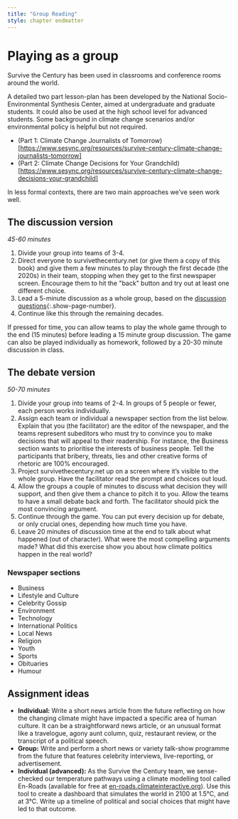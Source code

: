 ```yaml
---
title: "Group Reading"
style: chapter endmatter
---
```


# Playing as a group

Survive the Century has been used in classrooms and conference rooms around the world. 

A detailed two part lesson-plan has been developed by the National Socio-Environmental Synthesis Center, aimed at undergraduate and graduate students. It could also be used at the high school level for advanced students. Some background in climate change scenarios and/or environmental policy is helpful but not required.
- (Part 1: Climate Change Journalists of Tomorrow)[https://www.sesync.org/resources/survive-century-climate-change-journalists-tomorrow]
- (Part 2: Climate Change Decisions for Your Grandchild)[https://www.sesync.org/resources/survive-century-climate-change-decisions-your-grandchild]

In less formal contexts, there are two main approaches we’ve seen work well.

## The discussion version
*45-60 minutes*
1. Divide your group into teams of 3-4.
2. Direct everyone to survivethecentury.net (or give them a copy of this book) and give them a few minutes to play through the first decade (the 2020s) in their team, stopping when they get to the first newspaper screen. Encourage them to hit the "back" button and try out at least one different choice.
3. Lead a 5-minute discussion as a whole group, based on the [discussion questions](endmatter_discussion-questions.html){:.show-page-number}.
4. Continue like this through the remaining decades.

If pressed for time, you can allow teams to play the whole game through to the end (15 minutes) before leading a 15 minute group discussion. The game can also be played individually as homework, followed by a 20-30 minute discussion in class.

## The debate version
*50-70 minutes*
1. Divide your group into teams of 2-4. In groups of 5 people or fewer, each person works individually.
2. Assign each team or individual a newspaper section from the list below. Explain that you (the facilitator) are the editor of the newspaper, and the teams represent subeditors who must try to convince you to make decisions that will appeal to their readership. For instance, the Business section wants to prioritise the interests of business people. Tell the participants that bribery, threats, lies and other creative forms of rhetoric are 100% encouraged.
3. Project survivethecentury.net up on a screen where it’s visible to the whole group. Have the facilitator read the prompt and choices out loud. 
4. Allow the groups a couple of minutes to discuss what decision they will support, and then give them a chance to pitch it to you. Allow the teams to have a small debate back and forth. The facilitator should pick the most convincing argument. 
5. Continue through the game. You can put every decision up for debate, or only crucial ones, depending how much time you have.
6. Leave 20 minutes of discussion time at the end to talk about what happened (out of character). What were the most compelling arguments made? What did this exercise show you about how climate politics happen in the real world?

### Newspaper sections
- Business
- Lifestyle and Culture
- Celebrity Gossip
- Environment
- Technology
- International Politics
- Local News
- Religion
- Youth
- Sports
- Obituaries
- Humour

## Assignment ideas
- **Individual:** Write a short news article from the future reflecting on how the changing climate might have impacted a specific area of human culture. It can be a straightforward news article, or an unusual format like a travelogue, agony aunt column, quiz, restaurant review, or the transcript of a political speech.
- **Group:** Write and perform a short news or variety talk-show programme from the future that features celebrity interviews, live-reporting, or advertisement.
- **Individual (advanced):** As the Survive the Century team, we sense-checked our temperature pathways using a climate modelling tool called En-Roads (available for free at [en-roads.climateinteractive.org](https://en-roads.climateinteractive.org)). Use this tool to create a dashboard that simulates the world in 2100 at 1.5°C, and at 3°C. Write up a timeline of political and social choices that might have led to that outcome.
